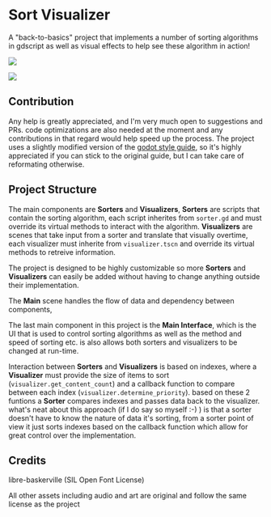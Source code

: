# Sort Visualizer
A "back-to-basics" project that implements a number of sorting algorithms in gdscript
as well as visual effects to help see these algorithm in action!

![](https://imgur.com/qjLrCSn.gif)

![](https://imgur.com/BP7AsK8.gif)

## Contribution
Any help is greatly appreciated, and I'm very much open to suggestions and PRs.
code optimizations are also needed at the moment and any contributions in that regard would help speed up the process.
The project uses a slightly modified version of the [godot style guide](https://docs.godotengine.org/en/3.5/tutorials/scripting/gdscript/gdscript_styleguide.html), so it's highly appreciated if you can stick to the original guide, but I can take care of reformating otherwise.

## Project Structure
The main components are **Sorters** and **Visualizers**,
**Sorters** are scripts that contain the sorting algorithm, each script inherites
from `sorter.gd` and must override its virtual methods to interact with the algorithm.
**Visualizers** are scenes that take input from a sorter and translate that visually overtime,
each visualizer must inherite from `visualizer.tscn` and override its virtual methods
to retreive information.

The project is designed to be highly customizable so more **Sorters** and **Visualizers** can
easily be added without having to change anything outside their implementation.

The **Main** scene handles the flow of data and dependency between components,

The last main component in this project is the **Main Interface**, which is the UI
that is used to control sorting algorithms as well as the method and speed of sorting etc.
is also allows both sorters and visualizers to be changed at run-time.

Interaction between **Sorters** and **Visualizers** is based on indexes, where a **Visualizer**
must provide the size of items to sort (`visualizer.get_content_count`) and a callback
function to compare between each index (`visualizer.determine_priority`). based on 
these 2 funtions a **Sorter** compares indexes and passes data back to the visualizer.
what's neat about this approach (if I do say so myself :-) ) is that a sorter doesn't have to know the nature of data it's sorting, from a sorter point of view it just sorts indexes based on the callback function
which allow for great control over the implementation.

## Credits
libre-baskerville (SIL Open Font License)

All other assets including audio and art are original and follow the same license as the project